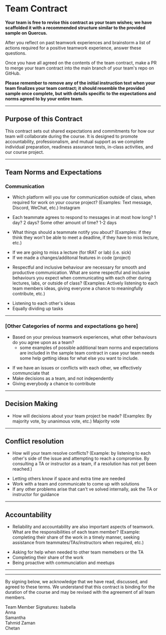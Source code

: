 # Team Contract

**Your team is free to revise this contract as your team wishes; we have scaffolded it with a recommended structure similar to the provided sample on Quercus.**

After you reflect on past teamwork experiences and brainstorm a list of actions required for a positive teamwork experience, answer these questions. 

Once you have all agreed on the contents of the team contract, make a PR to merge your team contract into the main branch of your team's repo on GitHub.

**Please remember to remove any of the initial instruction text when your team finalizes your team contract; it should resemble the provided sample once complete, but with details specific to the expectations and norms agreed to by your entire team.**

---
## Purpose of this Contract

This contract sets out shared expectations and commitments for how our team will collaborate during the course. It is designed to promote accountability, professionalism, and mutual support as we complete individual preparation, readiness assurance tests, in-class activities, and our course project.

---
## Team Norms and Expectations

### Communication

* Which platform will you use for communication outside of class, when required for work on your course project? (Examples: Text message, Discord, WeChat, etc.)
Instagram

* Each teammate agrees to respond to messages in at most how long? 1 day? 2 days? Some other amount of time? 
1-2 days 

* What things should a teammate notify you about? (Examples: if they think they won't be able to meet a deadline, if they have to miss lecture, etc.)
- If we are going to miss a lecture (for tRAT or lab) (i.e. sick)
- If we made a changes/additonal features in code (project)

* Respectful and inclusive behaviour are necessary for smooth and productive communication. What are some respectful and inclusive behaviours you expect when communicating with each other during lectures, labs, or outside of class? (Examples: Actively listening to each team members ideas, giving everyone a chance to meaningfully contribute, etc.)
- Listening to each other's ideas
- Equally dividing up tasks 

---

### [Other Categories of norms and expectations go here]

* Based on your previous teamwork experiences, what other behaviours do you agree upon as a team?
    - some examples of possible additional team norms and expectations are included in the sample team contract in case your team needs some help getting ideas for what else you want to include.
- If we have an issues or conflicts with each other, we effectively communciate that 
- Make decisions as a team, and not independently 
- Giving everybody a chance to contribute 
---

## Decision Making

* How will decisions about your team project be made? (Examples: By majority vote, by unanimous vote, etc.)
Majority vote 
---
## Conflict resolution

* How will your team resolve conflicts? (Example: by listening to each other's side of the issue and attempting to reach a compromise. By consulting a TA or instructor as a team, if a resolution has not yet been reached.)

- Letting others know if space and extra time are needed
- Work with a team and communicate to come up with solutions
- If any other problems arise that can't ve solved internally, ask the TA or instructor for guidance 

---

## Accountability

* Reliability and accountability are also important aspects of teamwork. What are the responsibilities of each team member? (Example: completing their share of the work in a timely manner, seeking assistance from teammates/TAs/instructors when required, etc.)
- Asking for help when needed to other team memebers or the TA 
- Completing their share of the work 
- Being proactive with communciation and meetups 

---

---

By signing below, we acknowledge that we have read, discussed, and agreed to these terms. We understand that this contract is binding for the duration of the course and may be revised with the agreement of all team members.

Team Member Signatures:
Isabella \
Anna \
Samantha \
Tahmid Zaman \
Chetan
